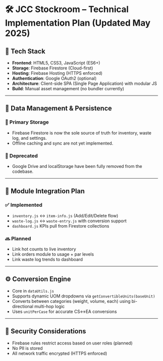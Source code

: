 # 🛠️ JCC Stockroom – Technical Implementation Plan (Updated May 2025)

## 🔧 Tech Stack
- **Frontend**: HTML5, CSS3, JavaScript (ES6+)
- **Storage**: Firebase Firestore (Cloud-first)
- **Hosting**: Firebase Hosting (HTTPS enforced)
- **Authentication**: Google OAuth2 (optional)
- **Architecture**: Client-side SPA (Single Page Application) with modular JS
- **Build**: Manual asset management (no bundler currently)

---

## 🔁 Data Management & Persistence

### 🔹 Primary Storage
- Firebase Firestore is now the sole source of truth for inventory, waste log, and settings.
- Offline caching and sync are not yet implemented.

### 🔹 Deprecated
- Google Drive and localStorage have been fully removed from the codebase.

---

## 🔗 Module Integration Plan

### ✅ Implemented
- `inventory.js` ↔ `item-info.js` (Add/Edit/Delete flow)
- `waste-log.js` ↔ `waste-entry.js` with conversion support
- `dashboard.js` KPIs pull from Firestore collections

### 🔜 Planned
- Link hot counts to live inventory
- Link orders module to usage + par levels
- Link waste log trends to dashboard

---

## ⚙️ Conversion Engine

- Core in `dataUtils.js`
- Supports dynamic UOM dropdowns via `getConvertibleUnits(baseUnit)`
- Converts between categories (weight, volume, each) using bi-directional multi-hop logic
- Uses `unitPerCase` for accurate CS↔EA conversions

---

## 🔐 Security Considerations
- Firebase rules restrict access based on user roles (planned)
- No PII is stored
- All network traffic encrypted (HTTPS enforced)

